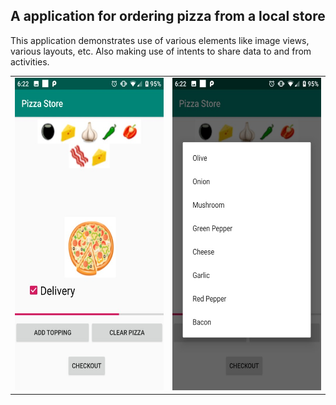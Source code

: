 ## A application for ordering pizza from a local store

This application demonstrates use of various elements like image views, various layouts, etc. Also making use of intents to share data to and from activities.


|             |           |
:-------------------------:|:-------------------------:
<img src="https://github.com/ssarfare/Android-MiniProjects/blob/master/PizzaStore/media/Screenshot_20200925-182243.jpg" width="400" height="500" /> | <img src="https://github.com/ssarfare/Android-MiniProjects/blob/master/PizzaStore/media/Screenshot_20200925-182300.jpg" width="400" height="500" />

